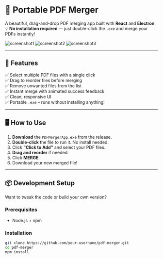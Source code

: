 # 📄 Portable PDF Merger

A beautiful, drag-and-drop PDF merging app built with **React** and **Electron**.  
💡 **No installation required** — just double-click the `.exe` and merge your PDFs instantly!

![screenshot1](https://github.com/user-attachments/assets/1c9809a3-c923-48db-a415-a42076c81e16)
![screenshot2](https://github.com/user-attachments/assets/e11f9eac-cfdf-40a9-a92a-a9b8d7817758)
![screenshot3](https://github.com/user-attachments/assets/37496a88-84c8-4806-a3f7-e8d9389725f9)


---

## 🚀 Features

✅ Select multiple PDF files with a single click  
✅ Drag to reorder files before merging  
✅ Remove unwanted files from the list  
✅ Instant merge with animated success feedback  
✅ Clean, responsive UI  
✅ Portable `.exe` – runs without installing anything!

---

## 🖥️ How to Use

1. **Download** the `PDFMergerApp.exe` from the release.
2. **Double-click** the file to run it. No install needed.
3. Click **"Click to Add"** and select your PDF files.
4. **Drag and reorder** if needed.
5. Click **MERGE**.
6. Download your new merged file!

---

## 📦 Development Setup

Want to tweak the code or build your own version?

### Prerequisites

- Node.js + npm

### Installation

```bash
git clone https://github.com/your-username/pdf-merger.git
cd pdf-merger
npm install
